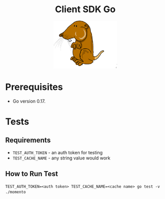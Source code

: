 <div align="center">
    <h1 align="center">Client SDK Go</h1>
    <img src="images/gopher.png" alt="Logo" width="200" height="150">
</div>

# Prerequisites

- Go version 0.17.

# Tests

## Requirements

- `TEST_AUTH_TOKEN` - an auth token for testing
- `TEST_CACHE_NAME` - any string value would work

## How to Run Test

`TEST_AUTH_TOKEN=<auth token> TEST_CACHE_NAME=<cache name> go test -v ./momento`
